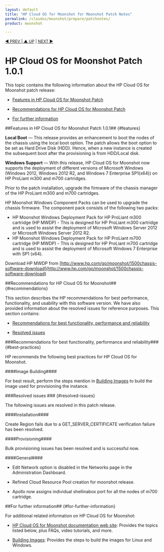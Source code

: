 ```yaml
---
layout: default
title: "HP Cloud OS for Moonshot for Moonshot Patch Notes"
permalink: /cloudos/moonshot/prepare/patchnotes/
product: moonshot

---
```



<script>

function PageRefresh {
onLoad="window.refresh"
}

PageRefresh();

</script>


<p style="font-size: small;"> <a href="/cloudos/moonshot/">&#9664; PREV | <a href="/cloudos/moonshot/">&#9650; UP</a> | <a href="/cloudos/moonshot/prepare/supportmatrix/">NEXT &#9654;</a> </p>

# HP Cloud OS for Moonshot Patch 1.0.1

This topic contains the following information about the HP Cloud OS for Moonshot patch release:

* [Features in HP Cloud OS for Moonshot Patch](#features)

* [Recommendations for HP Cloud OS for Moonshot Patch](#recommendations)

* [For further information](#for-further-information)

##Features in HP Cloud OS for Moonshot Patch 1.0.1## {#features}

**Local Boot** &mdash; This release provides an enhancement to boot the nodes of the chassis using the local boot option. The patch allows the boot option to be set as Hard Drive Disk (HDD). Hence, when  a new instance is created the subsequent boot after the provisioning is from HDD/Local disk.


**Windows Support** &mdash; With this release, HP Cloud OS for Moonshot now supports the deployment of different versions of Microsoft Windows (Windows 2012, Windows 2012 R2, and Windows 7 Enterprise SP1(x64)) on HP ProLiant m300 and m700 cartridges. <br> 

Prior to the patch installation, upgrade the firmware of the chassis manager of the HP ProLiant m300 and m700 cartridges.

HP Moonshot Windows Component Packs can be used to upgrade the chassis firmware. The component pack consists of the following two packs: 

 * HP Moonshot Windows Deployment Pack for HP ProLiant m300 cartridge (HP MWDP) - This is designed for HP ProLiant m300 cartridge and is used to assist the deployment of Microsoft Windows Server 2012 or Microsoft Windows Server 2012 R2.
 * HP Moonshot Windows Deployment Pack for HP ProLiant m700 cartridge (HP MWDP) - This is designed for HP ProLiant m700 cartridge and is used to assist the deployment of Microsoft Windows 7 Enterprise with SP1 (x64).

Download HP MWDP from [http://www.hp.com/go/moonshot/1500chassis-software-download](http://www.hp.com/go/moonshot/1500chassis-software-download)


##Recommendations for HP Cloud OS for Moonshot## {#recommendations}

This section describes the HP recommendations for best performance, functionality, and usability with this software version. 
We have also provided information about the resolved issues for reference purposes. This section contains:

* [Recommendations for best functionality, performance and reliability](#best-practices)
 
* [Resolved issues](#resolved-issues) 

###Recommendations for best functionality, performance and reliability### {#best-practices} 

HP recommends the following best practices for HP Cloud OS for Moonshot.

####Image Building####

 For best result, perform the steps mention in [Building Images](/cloudos/moonshot/manage/image-builder/) to build the image used for provisioning the instance.
 
###Resolved issues ### {#resolved-issues}

The following issues are resolved in this patch release.

####Installation####

Create Region fails due to a GET_SERVER_CERTIFICATE verification failure has been resolved.

####Provisioning####

Bulk provisioning issues has been resolved and is successful now. 

####General####

* Edit Network option is disabled in the Networks page in the Administration Dashboard.

* Refined Cloud Resource Pool creation for moonshot release.

* Apollo now assigns individual shellinabox port for all the nodes of m700 cartridge. 


##For further information## {#for-further-information}

For additional related information on HP Cloud OS for Moonshot:

* [HP Cloud OS for Moonshot documentation web site](/cloudos/moonshot/): Provides the topics listed below, plus FAQs, video tutorials, and more.

* [Building Images](/cloudos/moonshot/manage/image-builder/): Provides the steps to build the images for Linux and Windows.


